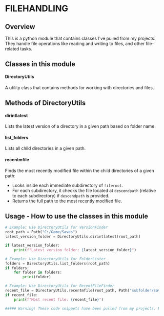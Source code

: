 # FILEHANDLING

## Overview

This is a python module that contains classes I've pulled from my projects. They handle file operations like reading and writing to files, and other file-related tasks.

## Classes in this module

#### DirectoryUtils

A utility class that contains methods for working with directories and files.

## Methods of DirectoryUtils

#### dirintlatest

Lists the latest version of a directory in a given path based on folder name.

#### list_folders

Lists all child directories in a given path.

#### recentmfile

Finds the most recently modified file within the child directories of a given path:

- Looks inside each immediate subdirectory of `fileroot`.
- For each subdirectory, it checks the file located at `descendpath` (relative to each subdirectory) if `descendpath` is provided.
- Returns the full path to the most recently modified file.

## Usage - How to use the classes in this module

```python
# Example: Use DirectoryUtils for VersionFinder
root_path = Path("C:/Game/Saves")
latest_version_folder = DirectoryUtils.dirintlatest(root_path)

if latest_version_folder:
    print(f"Latest version folder: {latest_version_folder}")

# Example: Use DirectoryUtils for FolderLister
folders = DirectoryUtils.list_folders(root_path)
if folders:
    for folder in folders:
        print(folder)

# Example: Use DirectoryUtils for RecentFileFinder
recent_file = DirectoryUtils.recentmfile(root_path, Path("subfolder/savefile.dat"))
if recent_file:
    print(f"Most recent file: {recent_file}")

##### Warning! These code snippets have been pulled from my projects. Not all of them have been tested as a standalone classes. Just inside of projects, therefore they may not function.
